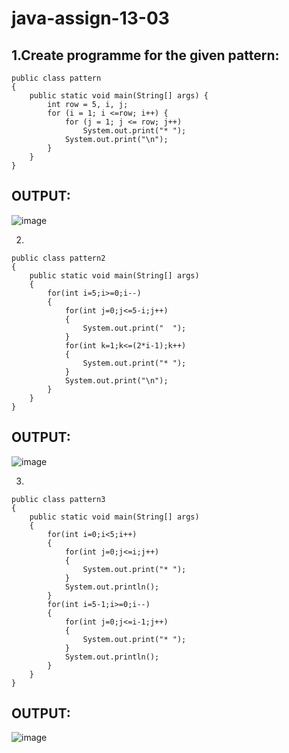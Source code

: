 # java-assign-13-03
## 1.Create programme for the given pattern:


```
public class pattern
{
    public static void main(String[] args) {
        int row = 5, i, j;
        for (i = 1; i <=row; i++) {
            for (j = 1; j <= row; j++)
                System.out.print("* ");
            System.out.print("\n");
        }
    }
}
```

## OUTPUT:

![image](https://user-images.githubusercontent.com/93427923/224888661-53a389f7-5043-4a0b-8932-a7d0bcb9bc7a.png)

2.
```
public class pattern2
{
    public static void main(String[] args)
    {
        for(int i=5;i>=0;i--)
        {
            for(int j=0;j<=5-i;j++)
            {
                System.out.print("  ");
            }
            for(int k=1;k<=(2*i-1);k++)
            {
                System.out.print("* ");
            }
            System.out.print("\n");
        }
    }
}
```

## OUTPUT:

![image](https://user-images.githubusercontent.com/93427923/224888796-c5361f3b-6b86-43c9-a60a-70b952d5f353.png)

3.

```
public class pattern3
{
    public static void main(String[] args)
    {
        for(int i=0;i<5;i++)
        {
            for(int j=0;j<=i;j++)
            {
                System.out.print("* ");
            }
            System.out.println();
        }
        for(int i=5-1;i>=0;i--)
        {
            for(int j=0;j<=i-1;j++)
            {
                System.out.print("* ");
            }
            System.out.println();
        }
    }
}
```

## OUTPUT:

![image](https://user-images.githubusercontent.com/93427923/224888971-3a160772-47e9-4160-9488-caad4fcb405e.png)

